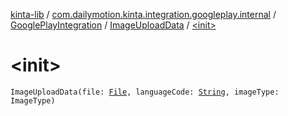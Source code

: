 [kinta-lib](../../../index.md) / [com.dailymotion.kinta.integration.googleplay.internal](../../index.md) / [GooglePlayIntegration](../index.md) / [ImageUploadData](index.md) / [&lt;init&gt;](./-init-.md)

# &lt;init&gt;

`ImageUploadData(file: `[`File`](https://docs.oracle.com/javase/6/docs/api/java/io/File.html)`, languageCode: `[`String`](https://kotlinlang.org/api/latest/jvm/stdlib/kotlin/-string/index.html)`, imageType: ImageType)`